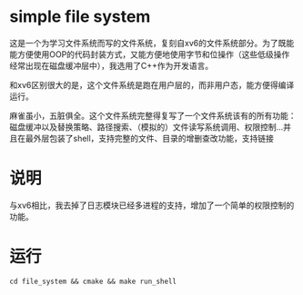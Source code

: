 # simple file system
这是一个为学习文件系统而写的文件系统，复刻自xv6的文件系统部分。为了既能能方便使用OOP的代码封装方式，又能方便地使用字节和位操作（这些低级操作经常出现在磁盘缓冲层中），我选用了C++作为开发语言。

和xv6区别很大的是，这个文件系统是跑在用户层的，而非用户态，能方便得编译运行。

麻雀虽小，五脏俱全。这个文件系统完整得复写了一个文件系统该有的所有功能：磁盘缓冲以及替换策略、路径搜索、（模拟的）文件读写系统调用、权限控制...并且在最外层包装了shell，支持完整的文件、目录的增删查改功能，支持链接


# 说明
与xv6相比，我去掉了日志模块已经多进程的支持，增加了一个简单的权限控制的功能。

# 运行

    cd file_system && cmake && make run_shell
    
    
    
